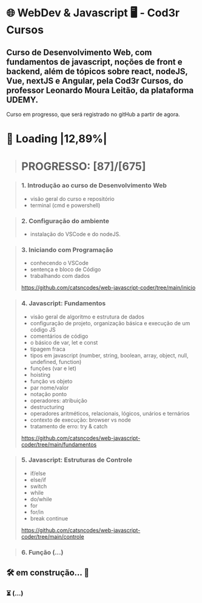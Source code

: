 # 🌐 WebDev & Javascript 🖥️ - Cod3r Cursos

## Curso de Desenvolvimento Web, com fundamentos de javascript, noções de front e backend, além de tópicos sobre react, nodeJS, Vue, nextJS e Angular, pela Cod3r Cursos, do professor Leonardo Moura Leitão, da plataforma UDEMY.
Curso em progresso, que será registrado no gitHub a partir de agora.

# 🔋 Loading |12,89%|
> # PROGRESSO: [87]/[675]

> ### 1. Introdução ao curso de Desenvolvimento Web
> - visão geral do curso e repositório
> - terminal (cmd e powershell)

> ### 2. Configuração do ambiente
> - instalação do VSCode e do nodeJS.

> ### 3. Iniciando com Programação
> - conhecendo o VSCode
> - sentença e bloco de Código
> - trabalhando com dados
>
> <https://github.com/catsncodes/web-javascript-coder/tree/main/inicio>
 
> ### 4. Javascript: Fundamentos
> - visão geral de algoritmo e estrutura de dados
> - configuração de projeto, organização básica e execução de um código JS
> - comentários de código
> - o básico de var, let e const
> - tipagem fraca
> - tipos em javascript (number, string, boolean, array, object, null, undefined, function)
> - funções (var e let)
> - hoisting
> - função vs objeto
> - par nome/valor
> - notação ponto
> - operadores: atribuição
> - destructuring
> - operadores aritméticos, relacionais, lógicos, unários e ternários
> - contexto de execução: browser vs node
> - tratamento de erro: try & catch
> 
> <https://github.com/catsncodes/web-javascript-coder/tree/main/fundamentos>

> ### 5. Javascript: Estruturas de Controle
> - if/else
> - else/if
> - switch
> - while
> - do/while
> - for
> - for/in
> - break continue
>
> <https://github.com/catsncodes/web-javascript-coder/tree/main/controle>

> ### 6. Função (...)

## 🛠️ em construção... 🔧
### ⏳ (...)
